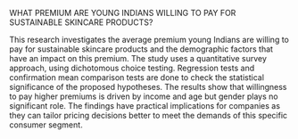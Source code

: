 WHAT PREMIUM ARE YOUNG INDIANS WILLING TO PAY FOR SUSTAINABLE SKINCARE PRODUCTS?

This research investigates the average premium young Indians are willing to pay for sustainable skincare products and the demographic factors that have an impact on this premium. The study uses a quantitative survey approach, using dichotomous choice testing. Regression tests and
confirmation mean comparison tests are done to check the statistical significance of the proposed hypotheses. The results show that willingness to pay higher premiums is driven by income and age but gender plays no significant role. The findings have practical implications for companies
as they can tailor pricing decisions better to meet the demands of this specific consumer segment.
